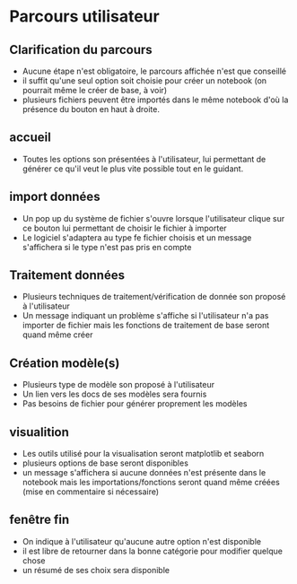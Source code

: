 # Parcours utilisateur

## Clarification du parcours

* Aucune étape n'est obligatoire, le parcours affichée n'est que conseillé
* il suffit qu'une seul option soit choisie pour créer un notebook (on pourrait même le créer de base, à voir)
* plusieurs fichiers peuvent être importés dans le même notebook d'où la présence du bouton en haut à droite.

## accueil

* Toutes les options son présentées à l'utilisateur, lui permettant de générer ce qu'il veut le plus vite possible tout en le guidant.
  
## import données

* Un pop up du système de fichier s'ouvre lorsque l'utilisateur clique sur ce bouton lui permettant de choisir le fichier à importer
* Le logiciel s'adaptera au type fe fichier choisis et un message s'affichera si le type n'est pas pris en compte

## Traitement données

* Plusieurs techniques de traitement/vérification de donnée son proposé à l'utilisateur
* Un message indiquant un problème s'affiche si l'utilisateur n'a pas importer de fichier mais les fonctions de traitement de base seront quand même créer

## Création modèle(s)

* Plusieurs type de modèle son proposé à l'utilisateur
* Un lien vers les docs de ses modèles sera fournis
* Pas besoins de fichier pour générer proprement les modèles

## visualition

* Les outils utilisé pour la visualisation seront matplotlib et seaborn
* plusieurs options de base seront disponibles
* un message s'affichera si aucune données n'est présente dans le notebook mais les importations/fonctions seront quand même créées (mise en commentaire si nécessaire)

## fenêtre fin

* On indique à l'utilisateur qu'aucune autre option n'est disponible
* il est libre de retourner dans la bonne catégorie pour modifier quelque chose
* un résumé de ses choix sera disponible
